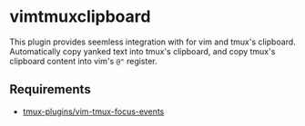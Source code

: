 
# vimtmuxclipboard

This plugin provides seemless integration with for vim and tmux's clipboard.
Automatically copy yanked text into tmux's clipboard, and copy tmux's clipboard
content into vim's `@"` register.

## Requirements

- [tmux-plugins/vim-tmux-focus-events](https://github.com/tmux-plugins/vim-tmux-focus-events)

